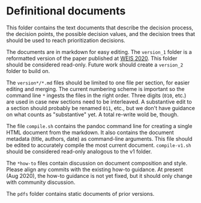 # Definitional documents

This folder contains the text documents that describe the decision process, the decision points, the possible decision values, and the decision trees that should be used to reach prioritization decisions.

The documents are in markdown for easy editing. The `version_1` folder is a reformatted version of the paper published at [WEIS 2020](https://weis2020.econinfosec.org/wp-content/uploads/sites/8/2020/06/weis20-final6.pdf). This folder should be considered read-only. Future work should create a `version_2` folder to build on.

The `version*/*.md` files should be limited to one file per section, for easier editing and merging. The current numbering scheme is important so the command line `*` ingests the files in the right order. Three digits (`010`, etc.) are used in case new sections need to be interleaved. A substantive edit to a section should probably be renamed `011`, etc., but we don't have guidance on what counts as "substantive" yet. A total re-write wold be, though.

The file `compile.sh` contains the pandoc command line for creating a single HTML document from the markdown. It also contains the document metadata (title, authors, date) as command-line arguments. This file should be edited to accurately compile the most current document. `compile-v1.sh` should be considered read-only analogous to the v1 folder.

The `*how-to` files contain discussion on document composition and style. Please align any commits with the existing how-to guidance. At present (Aug 2020), the how-to guidance is not yet fixed, but it should only change with community discussion.

The `pdfs` folder contains static documents of prior versions.
